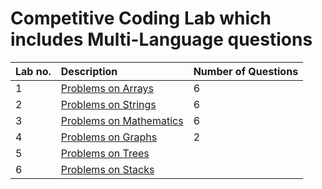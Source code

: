 # Competitive Coding Lab which includes Multi-Language questions

| Lab no. | Description | Number of Questions |
| :------ | :---------- | :---------- |
|1|  [Problems on Arrays](https://github.com/tarique4hussain/niet-codetantra-2022/tree/main/Competitive-coding-2022/LAB1)       |6
|2|  [Problems on Strings](https://github.com/narayan954/niet-codetantra/tree/main/Competitive-Coding-2021/Lab2)      |6
|3|  [Problems on Mathematics](https://github.com/narayan954/niet-codetantra/tree/main/Competitive-Coding-2021/Lab3)    |6
|4|  [Problems on Graphs](https://github.com/narayan954/niet-codetantra/tree/main/Competitive-Coding-2021/Lab4)       |2
|5|  [Problems on Trees]()        |
|6|  [Problems on Stacks]()       |
